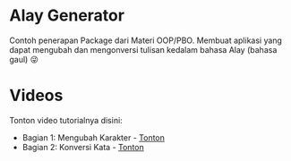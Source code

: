 # Alay Generator
Contoh penerapan Package dari Materi OOP/PBO. Membuat aplikasi yang dapat mengubah dan mengonversi tulisan kedalam bahasa Alay (bahasa gaul) 😜

# Videos 
Tonton video tutorialnya disini:
- Bagian 1: Mengubah Karakter - [Tonton](https://youtu.be/FiAmL7j4hSk)
- Bagian 2: Konversi Kata - [Tonton](https://youtu.be/zqKMDV0FvZo)